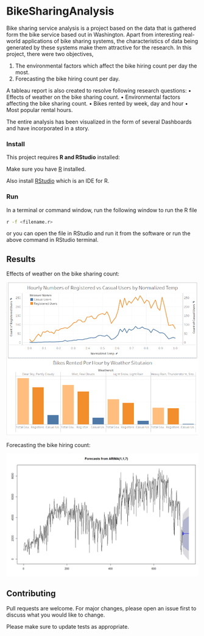 # BikeSharingAnalysis
Bike sharing service analysis is a project based on the data that is gathered form the bike service based out in Washington. Apart from interesting real-world applications of bike sharing systems, the characteristics of data being generated by these systems make them attractive for the research. In this project, there were two objectives,
1. The environmental factors which affect the bike hiring count per day the most.
2. Forecasting the bike hiring count per day.

A tableau report is also created to resolve following research questions:
•	Effects of weather on the bike sharing count.
•	Environmental factors affecting the bike sharing count.
•	Bikes rented by week, day and hour
•	Most popular rental hours.

The entire analysis has been visualized in the form of several Dashboards and have incorporated in a story.

### Install

This project requires **R and RStudio** installed:

Make sure you have [R](https://www.r-project.org/) installed.

Also install [RStudio](https://rstudio.com/) which is an IDE for R. 

### Run

In a terminal or command window, run the following window to run the R file

```bash
r -f <filename.r>
```  
or you can open the file in RStudio and run it from the software or run the above command in RStudio terminal.

## Results 
Effects of weather on the bike sharing count:

![effectes of weather](Demo/season.PNG)

Forecasting the bike hiring count:

![forecast](Demo/forecast.PNG)

## Contributing
Pull requests are welcome. For major changes, please open an issue first to discuss what you would like to change.

Please make sure to update tests as appropriate.
